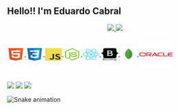 ## Hello!! I'm Eduardo Cabral 

<div align="center">
  <a href="https://github.com/eduardocabral941">
  <img height="48%" src="https://github-readme-stats.vercel.app/api?username=eduardocabral941&show_icons=true&theme=vue&include_all_commits=true&count_private=true"/>
  <img height="48%" src="https://github-readme-stats.vercel.app/api/top-langs/?username=eduardocabral941&layout=compact&langs_count=7&theme=vue"/>
</div>
  
<div style="display: inline_block"><br>
  <img align="center" alt="edu-HTML" height="30" width="40" src="https://github.com/devicons/devicon/blob/master/icons/html5/html5-original.svg">
  <img align="center" alt="edu-CSS" height="30" width="40" src="https://github.com/devicons/devicon/blob/master/icons/css3/css3-original.svg">
  <img align="center" alt="edu-Js" height="30" width="40" src="https://github.com/devicons/devicon/blob/master/icons/javascript/javascript-original.svg">
  <img align="center" alt="edu-nodejs" height="30" width="40" src="https://github.com/devicons/devicon/blob/master/icons/nodejs/nodejs-original.svg">
  <img align="center" alt="edu-React" height="30" width="40" src="https://github.com/devicons/devicon/blob/master/icons/react/react-original.svg">
  <img align="center" alt="edu-boost" height="30" width="40" src="https://github.com/devicons/devicon/blob/master/icons/bootstrap/bootstrap-plain-wordmark.svg">
  <img align="center" alt="edu-mongo" height="30" width="40" src="https://github.com/devicons/devicon/blob/master/icons/mongodb/mongodb-original.svg">
  <img align="center" alt="edu-oracle" height="70" width="80" src="https://github.com/devicons/devicon/blob/master/icons/oracle/oracle-original.svg">
</div>  
  
  ##
  
  <div> 
 <a href = "mailto:contato"><img src="https://img.shields.io/badge/-Gmail-%23333?style=for-the-badge&logo=gmail&logoColor=white" target="_blank"></a>
 <a href="https://www.linkedin.com/in/eduardo-cabral941/" target="_blank"><img src="https://img.shields.io/badge/-LinkedIn-%230077B5?style=for-the-badge&logo=linkedin&logoColor=white" target="_blank"></a> 
 <a href="https://t.me/eduardocabral941" target="_blank"><img src="https://img.shields.io/badge/Telegram-2CA5E0?style=for-the-badge&logo=telegram&logoColor=white"></a> 
    
 ![Snake animation](https://github.com/eduardocabral941/eduardocabral941/blob/output/github-contribution-grid-snake.svg)

</div>
